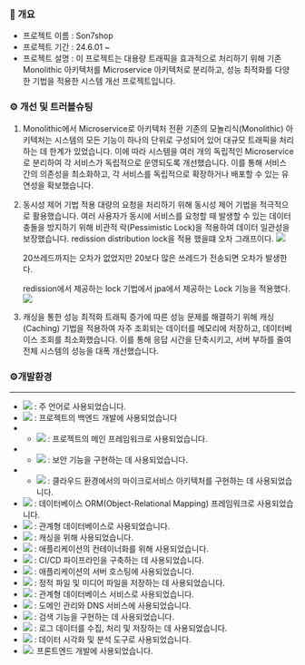 ### 📄 개요

- 프로젝트 이름 : Son7shop
- 프로젝트 기간 : 24.6.01 ~
- 프로젝트 설명 :  이 프로젝트는 대용량 트래픽을 효과적으로 처리하기 위해 기존 Monolithic 아키텍처를 Microservice 아키텍처로 분리하고, 성능 최적화를 다양한 기법을 적용한 시스템 개선 프로젝트입니다.

 ### ⚙ 개선 및 트러블슈팅                  
1. Monolithic에서 Microservice로 아키텍처 전환
기존의 모놀리식(Monolithic) 아키텍처는 시스템의 모든 기능이 하나의 단위로 구성되어 있어 대규모 트래픽을 처리하는 데 한계가 있었습니다. 이에 따라 시스템을 여러 개의 독립적인 Microservice로 분리하여 각 서비스가 독립적으로 운영되도록 개선했습니다.
이를 통해 서비스 간의 의존성을 최소화하고, 각 서비스를 독립적으로 확장하거나 배포할 수 있는 유연성을 확보했습니다.

3. 동시성 제어 기법 적용
대량의 요청을 처리하기 위해 동시성 제어 기법을 적극적으로 활용했습니다. 여러 사용자가 동시에 서비스를 요청할 때 발생할 수 있는 데이터 충돌을 방지하기 위해 비관적 락(Pessimistic Lock)을 적용하여 데이터 일관성을 보장했습니다.
redission distribution lock을 적용 했을떄 오차 그래프이다. <img src="https://private-user-images.githubusercontent.com/168810158/390628616-4bd8fba3-7b87-4e4e-9e9d-3b64ff05a6bf.PNG?jwt=eyJhbGciOiJIUzI1NiIsInR5cCI6IkpXVCJ9.eyJpc3MiOiJnaXRodWIuY29tIiwiYXVkIjoicmF3LmdpdGh1YnVzZXJjb250ZW50LmNvbSIsImtleSI6ImtleTUiLCJleHAiOjE3MzI3Njg2MzcsIm5iZiI6MTczMjc2ODMzNywicGF0aCI6Ii8xNjg4MTAxNTgvMzkwNjI4NjE2LTRiZDhmYmEzLTdiODctNGU0ZS05ZTlkLTNiNjRmZjA1YTZiZi5QTkc_WC1BbXotQWxnb3JpdGhtPUFXUzQtSE1BQy1TSEEyNTYmWC1BbXotQ3JlZGVudGlhbD1BS0lBVkNPRFlMU0E1M1BRSzRaQSUyRjIwMjQxMTI4JTJGdXMtZWFzdC0xJTJGczMlMkZhd3M0X3JlcXVlc3QmWC1BbXotRGF0ZT0yMDI0MTEyOFQwNDMyMTdaJlgtQW16LUV4cGlyZXM9MzAwJlgtQW16LVNpZ25hdHVyZT02N2UzNzNlYzYwZDI2MDM0ZjVhZGRjNzIxNGI4YjZmZDdkYTJkZjY2OTQzZDNhYTJlYTg0NWMwMWNjZTMzY2UyJlgtQW16LVNpZ25lZEhlYWRlcnM9aG9zdCJ9.dgfOJu0vk7S6vjLzTaC8tSlLoqD1w7GvTj7NHlDdQEc">
   
   20쓰레드까지는 오차가 없었지만 20보다 많은 쓰레드가 전송되면 오차가 발생한다.

     redission에서 제공하는 lock 기법에서 jpa에서 제공하는 Lock 기능을 적용했다. 
   <img src="https://private-user-images.githubusercontent.com/168810158/390628616-4bd8fba3-7b87-4e4e-9e9d-3b64ff05a6bf.PNG?jwt=eyJhbGciOiJIUzI1NiIsInR5cCI6IkpXVCJ9.eyJpc3MiOiJnaXRodWIuY29tIiwiYXVkIjoicmF3LmdpdGh1YnVzZXJjb250ZW50LmNvbSIsImtleSI6ImtleTUiLCJleHAiOjE3MzI3Njg1MzAsIm5iZiI6MTczMjc2ODIzMCwicGF0aCI6Ii8xNjg4MTAxNTgvMzkwNjI4NjE2LTRiZDhmYmEzLTdiODctNGU0ZS05ZTlkLTNiNjRmZjA1YTZiZi5QTkc_WC1BbXotQWxnb3JpdGhtPUFXUzQtSE1BQy1TSEEyNTYmWC1BbXotQ3JlZGVudGlhbD1BS0lBVkNPRFlMU0E1M1BRSzRaQSUyRjIwMjQxMTI4JTJGdXMtZWFzdC0xJTJGczMlMkZhd3M0X3JlcXVlc3QmWC1BbXotRGF0ZT0yMDI0MTEyOFQwNDMwMzBaJlgtQW16LUV4cGlyZXM9MzAwJlgtQW16LVNpZ25hdHVyZT1mMGMzYTBlZTY4ZWFlZjUzMjk3ZWIxMWFhMmFlMDFjZjVkMmIyMjQ4YTQ3OGJkOTQxZmRjYzUwMGJiMTY2NGUxJlgtQW16LVNpZ25lZEhlYWRlcnM9aG9zdCJ9.kIHwN5e2bHocZIneQQDVBAStu3HsFHGiVxkMBvuVDPE">
5. 캐싱을 통한 성능 최적화
트래픽 증가에 따른 성능 문제를 해결하기 위해 캐싱(Caching) 기법을 적용하여 자주 조회되는 데이터를 메모리에 저장하고, 데이터베이스 조회를 최소화했습니다. 이를 통해 응답 시간을 단축시키고, 서버 부하를 줄여 전체 시스템의 성능을 대폭 개선했습니다.
### ⚙개발환경

---

- <img src="https://img.shields.io/badge/java-007396?style=for-the-badge&logo=OpenJDK&logoColor=white"> : 주 언어로 사용되었습니다.
- <img src="https://img.shields.io/badge/Spring-6DB33F?style=for-the-badge&logo=Spring&logoColor=white"> : 프로젝트의 백엔드 개발에 사용되었습니다
- - <img src="https://img.shields.io/badge/springboot-6DB33F?style=for-the-badge&logo=springboot&logoColor=white"> : 프로젝트의 메인 프레임워크로 사용되었습니다.
- - <img src="https://img.shields.io/badge/Spring Security-6DB33F?style=for-the-badge&logo=Spring Security&logoColor=white"> : 보안 기능을 구현하는 데 사용되었습니다.
- - <img src="https://img.shields.io/badge/Spring Cloud-6DB33F?style=for-the-badge&logo=Spring cloud&logoColor=white"> : 클라우드 환경에서의 마이크로서비스 아키텍처를 구현하는 데 사용되었습니다.
- <img src="https://img.shields.io/badge/Hibernate-59666C?style=for-the-badge&logo=Hibernate&logoColor=white"> : 데이터베이스 ORM(Object-Relational Mapping) 프레임워크로 사용되었습니다.
- <img src="https://img.shields.io/badge/MySQL-4479A1?style=for-the-badge&logo=MySQL&logoColor=white"> : 관계형 데이터베이스로 사용되었습니다.
- <img src="https://img.shields.io/badge/Redis-DC382D?style=for-the-badge&logo=Redis&logoColor=white"> : 캐싱을 위해 사용되었습니다.
- <img src="https://img.shields.io/badge/docker-%230db7ed.svg?style=for-the-badge&logo=docker&logoColor=white"> : 애플리케이션의 컨테이너화를 위해 사용되었습니다.
- <img src="https://img.shields.io/badge/GitHub Actions-2088FF?style=for-the-badge&logo=GitHub Actions&logoColor=white"> : CI/CD 파이프라인을 구축하는 데 사용되었습니다.
- <img src="https://img.shields.io/badge/Amazon%20EC2-FF9900?style=for-the-badge&logo=Amazon%20EC2&logoColor=white"> : 애플리케이션의 서버 호스팅에 사용되었습니다.
- <img src="https://img.shields.io/badge/Amazon%20S3-569A31?style=for-the-badge&logo=Amazon%20S3&logoColor=white"> : 정적 파일 및 미디어 파일을 저장하는 데 사용되었습니다.
- <img src="https://img.shields.io/badge/Amazon%20RDS-527FFF?style=for-the-badge&logo=Amazon%20RDS&logoColor=white"> : 관계형 데이터베이스 서비스로 사용되었습니다.
- <img src="https://img.shields.io/badge/amazon%20route%2053-8C4FFF?style=for-the-badge&logo=amazonroute53&logoColor=white"> : 도메인 관리와 DNS 서비스에 사용되었습니다.
- <img src="https://img.shields.io/badge/Elasticsearch-005571?style=for-the-badge&logo=Elasticsearch&logoColor=white"> : 검색 기능을 구현하는 데 사용되었습니다.
- <img src="https://img.shields.io/badge/Logstash-005571?style=for-the-badge&logo=Logstash&logoColor=white"> : 로그 데이터를 수집, 처리 및 저장하는 데 사용되었습니다.
- <img src="https://img.shields.io/badge/Kibana-005571?style=for-the-badge&logo=Kibana&logoColor=white"> : 데이터 시각화 및 분석 도구로 사용되었습니다.
-  <img src="https://img.shields.io/badge/-ReactJs-61DAFB?style=for-the-badge&logo=react&logoColor=white">: 프론트엔드 개발에 사용되었습니다.
